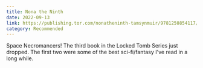 ```yaml
---
title: Nona the Ninth
date: 2022-09-13
link: https://publishing.tor.com/nonatheninth-tamsynmuir/9781250854117/
category: Recommended
---
```

Space Necromancers! The third book in the Locked Tomb Series just dropped. The first two were some of the best sci-fi/fantasy I've read in a long while.
